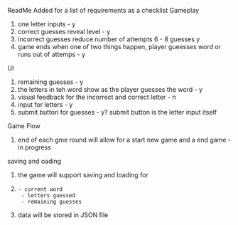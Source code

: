 ReadMe Added for a list of requirements as a checklist
Gameplay
1. one letter inputs - y
2. correct guesses reveal level - y
3. incorrect guesses reduce number of attempts 6 - 8 guesses y
4. game ends when one of two things happen, player gueesses word or runs out of attemps - y

UI
1. remaining guesses - y
2. the letters in teh word show as the player guesses the word - y
3.  visual feedback for the incorrect and correct letter - n
4.  input for letters - y
5.  submit button for guesses  - y? submit button is the letter input itself

Game Flow
1. end of each gme round will allow for a start new game and a end game - in progress

saving and oading
1. the game will support saving and loading for
2.     - current word 
        - letters guessed
        - remaining guesses
3.  data will be stored in JSON file 

    
